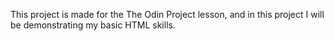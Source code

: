 This project is made for the The Odin Project lesson, and in this project I will be demonstrating my basic HTML skills.